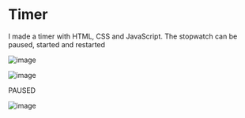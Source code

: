 # Timer
I made a timer with HTML, CSS and JavaScript. The stopwatch can be paused, started and restarted

![image](https://user-images.githubusercontent.com/86370873/155807446-17e7e307-0abf-4c37-b361-20c6bd1ccfb3.png)

![image](https://user-images.githubusercontent.com/86370873/155807468-e2a48c83-afe6-42b7-8585-3021afd2e6d0.png) 

PAUSED 

![image](https://user-images.githubusercontent.com/86370873/155807483-649534cf-c5c3-454b-a7dc-55cefeccdcca.png)
